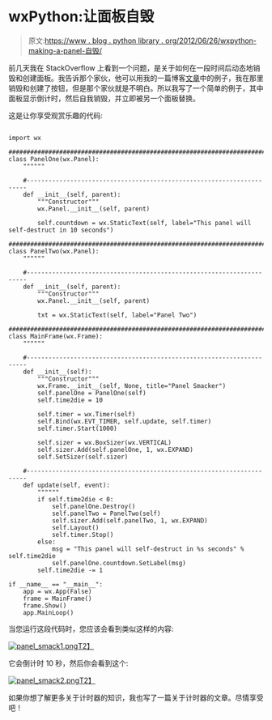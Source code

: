 # wxPython:让面板自毁

> 原文:[https://www . blog . python library . org/2012/06/26/wxpython-making-a-panel-自毁/](https://www.blog.pythonlibrary.org/2012/06/26/wxpython-making-a-panel-self-destruct/)

前几天我在 StackOverflow 上看到一个问题，是关于如何在一段时间后动态地销毁和创建面板。我告诉那个家伙，他可以用我的一篇博客[文章](https://www.blog.pythonlibrary.org/2012/05/05/wxpython-adding-and-removing-widgets-dynamically/)中的例子，我在那里销毁和创建了按钮，但是那个家伙就是不明白。所以我写了一个简单的例子，其中面板显示倒计时，然后自我销毁，并立即被另一个面板替换。

这是让你享受观赏乐趣的代码:

```

import wx

########################################################################
class PanelOne(wx.Panel):
    """"""

    #----------------------------------------------------------------------
    def __init__(self, parent):
        """Constructor"""
        wx.Panel.__init__(self, parent)

        self.countdown = wx.StaticText(self, label="This panel will self-destruct in 10 seconds")

########################################################################
class PanelTwo(wx.Panel):
    """"""

    #----------------------------------------------------------------------
    def __init__(self, parent):
        """Constructor"""
        wx.Panel.__init__(self, parent)

        txt = wx.StaticText(self, label="Panel Two")

########################################################################
class MainFrame(wx.Frame):
    """"""

    #----------------------------------------------------------------------
    def __init__(self):
        """Constructor"""
        wx.Frame.__init__(self, None, title="Panel Smacker")
        self.panelOne = PanelOne(self)
        self.time2die = 10

        self.timer = wx.Timer(self)
        self.Bind(wx.EVT_TIMER, self.update, self.timer)
        self.timer.Start(1000)

        self.sizer = wx.BoxSizer(wx.VERTICAL)
        self.sizer.Add(self.panelOne, 1, wx.EXPAND)
        self.SetSizer(self.sizer)

    #----------------------------------------------------------------------
    def update(self, event):
        """"""
        if self.time2die < 0:
            self.panelOne.Destroy()
            self.panelTwo = PanelTwo(self)
            self.sizer.Add(self.panelTwo, 1, wx.EXPAND)
            self.Layout()
            self.timer.Stop()
        else:
            msg = "This panel will self-destruct in %s seconds" % self.time2die
            self.panelOne.countdown.SetLabel(msg)
        self.time2die -= 1

if __name__ == "__main__":
    app = wx.App(False)
    frame = MainFrame()
    frame.Show()
    app.MainLoop()

```

当您运行这段代码时，您应该会看到类似这样的内容:

[![](../Images/dbdf9bb35bc2a4b9cf8382097612b8f6.png "panel_smack1.png")T2】](https://www.blog.pythonlibrary.org/wp-content/uploads/2012/06/panel_smack1.png)

它会倒计时 10 秒，然后你会看到这个:

[![](../Images/d15a458133bc0f7efe85a6a84c469efb.png "panel_smack2.png")T2】](https://www.blog.pythonlibrary.org/wp-content/uploads/2012/06/panel_smack2.png)

如果你想了解更多关于计时器的知识，我也写了一篇关于计时器的文章。尽情享受吧！
